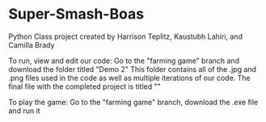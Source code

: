 # Super-Smash-Boas
Python Class project created by Harrison Teplitz, Kaustubh Lahiri, and Camilla Brady

To run, view and edit our code:
Go to the "farming game" branch and download the folder titled "Demo 2"
This folder contains all of the .jpg and .png files used in the code as well as multiple iterations of our code.
The final file with the completed project is titled ""

To play the game:
Go to the "farming game" branch, download the .exe file and run it
